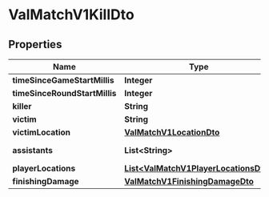 

# ValMatchV1KillDto


## Properties

| Name | Type | Description | Notes |
|------------ | ------------- | ------------- | -------------|
|**timeSinceGameStartMillis** | **Integer** |  |  |
|**timeSinceRoundStartMillis** | **Integer** |  |  |
|**killer** | **String** | PUUID |  |
|**victim** | **String** | PUUID |  |
|**victimLocation** | [**ValMatchV1LocationDto**](ValMatchV1LocationDto.md) |  |  |
|**assistants** | **List&lt;String&gt;** | List of PUUIDs |  |
|**playerLocations** | [**List&lt;ValMatchV1PlayerLocationsDto&gt;**](ValMatchV1PlayerLocationsDto.md) |  |  |
|**finishingDamage** | [**ValMatchV1FinishingDamageDto**](ValMatchV1FinishingDamageDto.md) |  |  |



